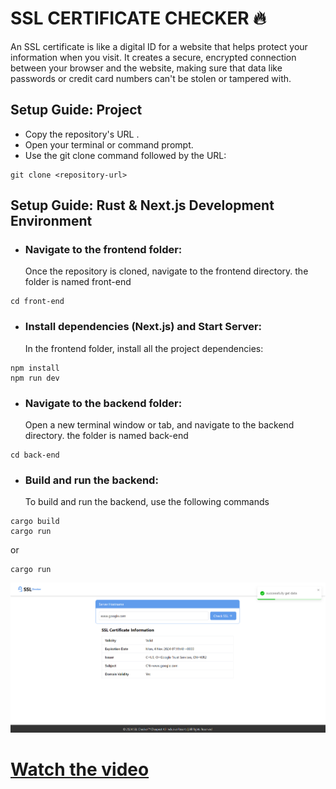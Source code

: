 # SSL CERTIFICATE CHECKER 🔥

An SSL certificate is like a digital ID for a website that helps protect your information when you visit. It creates a secure, encrypted connection between your browser and the website, making sure that data like passwords or credit card numbers can't be stolen or tampered with.

## Setup Guide: Project

- Copy the repository's URL .
- Open your terminal or command prompt.
- Use the git clone command followed by the URL:

```
git clone <repository-url>
```

## Setup Guide: Rust & Next.js Development Environment

- ### Navigate to the frontend folder:
  Once the repository is cloned, navigate to the frontend directory. the folder is named front-end

```
cd front-end
```

- ### Install dependencies (Next.js) and Start Server:
  In the frontend folder, install all the project dependencies:

```
npm install
npm run dev
```

- ### Navigate to the backend folder:
  Open a new terminal window or tab, and navigate to the backend directory. the folder is named back-end

```
cd back-end
```

- ### Build and run the backend:
  To build and run the backend, use the following commands

```
cargo build
cargo run
```

or

```
cargo run
```

![Alt text](./ssl-image.png)

# [Watch the video](./ssl.mp4)
